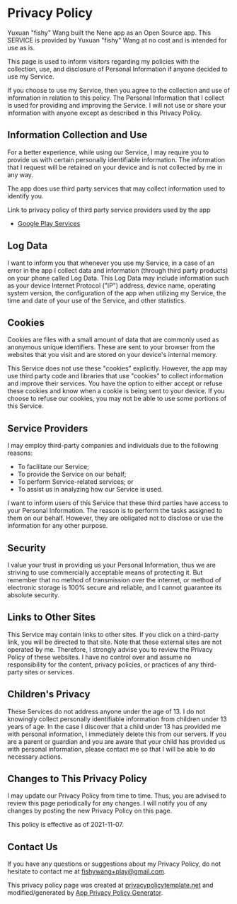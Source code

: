# Privacy Policy

Yuxuan "fishy" Wang built the Nene app as an Open Source app.
This SERVICE is provided by Yuxuan "fishy" Wang at no cost and is intended for
use as is.

This page is used to inform visitors regarding my policies with the collection,
use, and disclosure of Personal Information if anyone decided to use my Service.

If you choose to use my Service,
then you agree to the collection and use of information in relation to this policy.
The Personal Information that I collect is used for providing and improving the Service.
I will not use or share your information with anyone except as described in this Privacy Policy.

## Information Collection and Use

For a better experience, while using our Service,
I may require you to provide us with certain personally identifiable information.
The information that I request will be retained on your device and is not collected by me in any way.

The app does use third party services that may collect information used to identify you.

Link to privacy policy of third party service providers used by the app

* [Google Play Services](https://www.google.com/policies/privacy/)

## Log Data

I want to inform you that whenever you use my Service,
in a case of an error in the app I collect data and information
(through third party products) on your phone called Log Data.
This Log Data may include information such as your device Internet Protocol ("IP") address,
device name, operating system version,
the configuration of the app when utilizing my Service,
the time and date of your use of the Service, and other statistics.

## Cookies

Cookies are files with a small amount of data that are commonly used as
anonymous unique identifiers.
These are sent to your browser from the websites that you visit and are stored
on your device's internal memory.

This Service does not use these "cookies" explicitly. However,
the app may use third party code and libraries that use "cookies" to collect
information and improve their services.
You have the option to either accept or refuse these cookies and know when a
cookie is being sent to your device. If you choose to refuse our cookies,
you may not be able to use some portions of this Service.

## Service Providers

I may employ third-party companies and individuals due to the following reasons:

*   To facilitate our Service;
*   To provide the Service on our behalf;
*   To perform Service-related services; or
*   To assist us in analyzing how our Service is used.

I want to inform users of this Service that these third parties have access to
your Personal Information.
The reason is to perform the tasks assigned to them on our behalf. However,
they are obligated not to disclose or use the information for any other purpose.

## Security

I value your trust in providing us your Personal Information,
thus we are striving to use commercially acceptable means of protecting it.
But remember that no method of transmission over the internet,
or method of electronic storage is 100% secure and reliable,
and I cannot guarantee its absolute security.

## Links to Other Sites

This Service may contain links to other sites.
If you click on a third-party link, you will be directed to that site.
Note that these external sites are not operated by me.
Therefore, I strongly advise you to review the Privacy Policy of these websites.
I have no control over and assume no responsibility for the content,
privacy policies, or practices of any third-party sites or services.

## Children's Privacy

These Services do not address anyone under the age of 13.
I do not knowingly collect personally identifiable information from children
under 13 years of age.
In the case I discover that a child under 13 has provided me with personal
information, I immediately delete this from our servers.
If you are a parent or guardian and you are aware that your child has provided
us with personal information,
please contact me so that I will be able to do necessary actions.

## Changes to This Privacy Policy

I may update our Privacy Policy from time to time.
Thus, you are advised to review this page periodically for any changes.
I will notify you of any changes by posting the new Privacy Policy on this page.

This policy is effective as of 2021-11-07.

## Contact Us

If you have any questions or suggestions about my Privacy Policy,
do not hesitate to contact me at fishywang+play@gmail.com.

This privacy policy page was created at
[privacypolicytemplate.net](https://privacypolicytemplate.net)
and modified/generated by
[App Privacy Policy Generator](https://app-privacy-policy-generator.nisrulz.com/).
